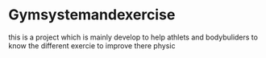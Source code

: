 # Gymsystemandexercise
this is a project which is mainly develop to help athlets and bodybuliders to know the different exercie  to improve there physic
